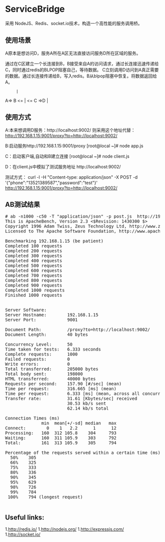 ServiceBridge
=============
采用 NodeJS、Redis、socket.io技术，构造一个高性能的服务调用桥。

使用场景
-----------

A原本是想访问D，服务A所在A区无法直接访问服务D所在区域的服务。

通过在C区建立一个长连接到B，B接受来自A的访问请求，通过长连接迅速传递给C，同时通过redis的BLPOP阻塞自己，等待数据。
C立刻调用D访问到A真正需要的数据。通过长连接传递给B，写入redis。B从blpop阻塞中恢复。将数据返回给A。
 

         |
A=> B <= | <= C =>D
         |

 

使用方式
-----------
A:本来想调用D服务：http://localhost:9002/
则采用这个地址代替： http://192.168.1.15:9001/proxy?to=http://localhost:9002/

B:启动服务http://192.168.1.15:9001/proxy
[root@local ~]# node app.js

C：启动客户端,自动和B建立连接
[root@local ~]# node client.js

D：在client.js中模拟了测试服务地址
http://localhost:9002/

测试方式：
 curl -l -H "Content-type: application/json" -X POST -d '{"phone":"13521389587","password":"test"}' http://192.168.1.15:9001/proxy?to=http://localhost:9002/



AB测试结果
------------
<pre>
# ab -n1000 -c50 -T "application/json" -p post.js  http://192.168.1.15:9001/proxy?to=http://localhost:9002/
This is ApacheBench, Version 2.3 <$Revision: 1430300 $>
Copyright 1996 Adam Twiss, Zeus Technology Ltd, http://www.zeustech.net/
Licensed to The Apache Software Foundation, http://www.apache.org/

Benchmarking 192.168.1.15 (be patient)
Completed 100 requests
Completed 200 requests
Completed 300 requests
Completed 400 requests
Completed 500 requests
Completed 600 requests
Completed 700 requests
Completed 800 requests
Completed 900 requests
Completed 1000 requests
Finished 1000 requests


Server Software:
Server Hostname:        192.168.1.15
Server Port:            9001

Document Path:          /proxy?to=http://localhost:9002/
Document Length:        40 bytes

Concurrency Level:      50
Time taken for tests:   6.333 seconds
Complete requests:      1000
Failed requests:        0
Write errors:           0
Total transferred:      205000 bytes
Total body sent:        198000
HTML transferred:       40000 bytes
Requests per second:    157.90 [#/sec] (mean)
Time per request:       316.665 [ms] (mean)
Time per request:       6.333 [ms] (mean, across all concurrent requests)
Transfer rate:          31.61 [Kbytes/sec] received
                        30.53 kb/s sent
                        62.14 kb/s total

Connection Times (ms)
              min  mean[+/-sd] median   max
Connect:        0    1   2.2      1      12
Processing:   160  312 105.8    304     793
Waiting:      160  311 105.9    303     792
Total:        161  313 105.9    305     794

Percentage of the requests served within a certain time (ms)
  50%    305
  66%    325
  75%    333
  80%    336
  90%    345
  95%    629
  98%    726
  99%    784
 100%    794 (longest request)

</pre>

Useful links:
-------------
1.http://redis.io/
1.http://nodejs.org/
1.http://expressjs.com/
1.http://socket.io/
